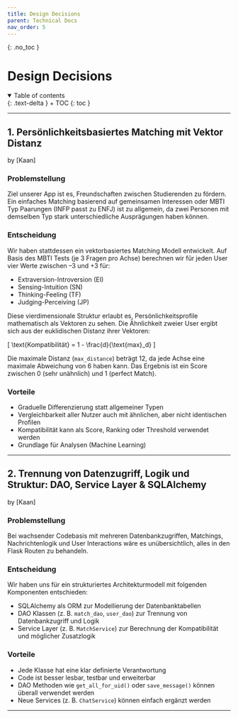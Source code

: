 ```yaml
---
title: Design Decisions
parent: Technical Docs
nav_order: 5
---
```


{: .no_toc }

# Design Decisions


<details open markdown="block">
{: .text-delta }
<summary>Table of contents</summary>
+ TOC
{: toc }
</details>

---

## 1. Persönlichkeitsbasiertes Matching mit Vektor Distanz
by [Kaan]
### Problemstellung

Ziel unserer App ist es, Freundschaften zwischen Studierenden zu fördern. Ein einfaches Matching basierend auf gemeinsamen Interessen oder MBTI Typ Paarungen (INFP passt zu ENFJ) ist zu allgemein, da zwei Personen mit demselben Typ stark unterschiedliche Ausprägungen haben können.

### Entscheidung

Wir haben stattdessen ein vektorbasiertes Matching Modell entwickelt. Auf Basis des MBTI Tests (je 3 Fragen pro Achse) berechnen wir für jeden User vier Werte zwischen –3 und +3 für:

- Extraversion-Introversion (EI)  
- Sensing-Intuition (SN)  
- Thinking-Feeling (TF)  
- Judging-Perceiving (JP)  

Diese vierdimensionale Struktur erlaubt es, Persönlichkeitsprofile mathematisch als Vektoren zu sehen. Die Ähnlichkeit zweier User ergibt sich aus der euklidischen Distanz ihrer Vektoren:

\[
\text{Kompatibilität} = 1 - \frac{d}{\text{max}_d}
\]

Die maximale Distanz (`max_distance`) beträgt 12, da jede Achse eine maximale Abweichung von 6 haben kann. Das Ergebnis ist ein Score zwischen 0 (sehr unähnlich) und 1 (perfect Match).

### Vorteile

- Graduelle Differenzierung statt allgemeiner Typen
- Vergleichbarkeit aller Nutzer auch mit ähnlichen, aber nicht identischen Profilen
- Kompatibilität kann als Score, Ranking oder Threshold verwendet werden
- Grundlage für Analysen (Machine Learning)

---

## 2. Trennung von Datenzugriff, Logik und Struktur: DAO, Service Layer & SQLAlchemy
by [Kaan]
### Problemstellung

Bei wachsender Codebasis mit mehreren Datenbankzugriffen, Matchings, Nachrichtenlogik und User Interactions wäre es unübersichtlich, alles in den Flask Routen zu behandeln.

### Entscheidung

Wir haben uns für ein strukturiertes Architekturmodell mit folgenden Komponenten entschieden:

- SQLAlchemy als ORM zur Modellierung der Datenbanktabellen
- DAO Klassen (z. B. `match_dao`, `user_dao`) zur Trennung von Datenbankzugriff und Logik
- Service Layer (z. B. `MatchService`) zur Berechnung der Kompatibilität und möglicher Zusatzlogik

### Vorteile

- Jede Klasse hat eine klar definierte Verantwortung  
- Code ist besser lesbar, testbar und erweiterbar  
- DAO Methoden wie `get_all_for_uid()` oder `save_message()` können überall verwendet werden  
- Neue Services (z. B. `ChatService`) können einfach ergänzt werden

---

